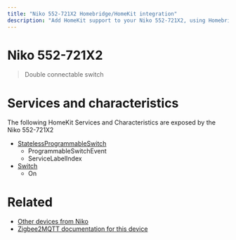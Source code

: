 ```yaml
---
title: "Niko 552-721X2 Homebridge/HomeKit integration"
description: "Add HomeKit support to your Niko 552-721X2, using Homebridge, Zigbee2MQTT and homebridge-z2m."
---
```

<!---
This file has been GENERATED using src/docgen/docgen.ts
DO NOT EDIT THIS FILE MANUALLY!
-->
# Niko 552-721X2
> Double connectable switch


# Services and characteristics
The following HomeKit Services and Characteristics are exposed by
the Niko 552-721X2

* [StatelessProgrammableSwitch](../../action.md)
  * ProgrammableSwitchEvent
  * ServiceLabelIndex
* [Switch](../../switch.md)
  * On


# Related
* [Other devices from Niko](../index.md#niko)
* [Zigbee2MQTT documentation for this device](https://www.zigbee2mqtt.io/devices/552-721X2.html)